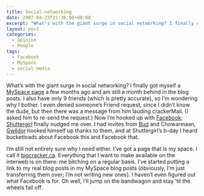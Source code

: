 ```yaml
---
title: Social networking
date: 2007-04-23T21:36:00+00:00
excerpt: "What's with the giant surge in social networking? I finally got myself a MySpace page a few months ago and am still a"
layout: post
categories:
  - Opinion
  - People
tags:
  - Facebook
  - MySpace
  - social media
---
```

What&#8217;s with the giant surge in social networking? I finally got myself a [MySpace page](http://www.myspace.com/bigmccracker) a few months ago and am still a month behind in the blog posts. I also have only 9 friends (which is pretty accurate), so I&#8217;m wondering why I bother. I even denied someone&#8217;s Friend request, since I didn&#8217;t know the dude, but then there was a message from him lauding crackerMail. (I asked him to re-send the request.) Now I&#8217;m hooked up with [Facebook](http://en.wikipedia.org/wiki/Facebook); [Shuttergirl](http://www.my-dot.blogspot.ca/) finally nudged me over. I had invites from [Bud](http://www.glenhowie.com/) and Chowarmaan, [Gwildor](http://gwild0r.tumblr.com/) hooked himself up thanks to them, and at Shuttergirl&#8217;s b-day I heard bucketloads about Facebook this and Facebook that.

I&#8217;m still not entirely sure why I need either. I&#8217;ve got a page that is my space. I call it [bigcracker.ca](http://www.bigcracker.ca/). Everything that I want to make available on the interweb is on there: me bitching on a regular basis. I&#8217;ve started putting a link to my real blog posts in my MySpace blog posts (obviously, I&#8217;m just transferring them over; I&#8217;m not writing new ones). I haven&#8217;t even figured out what Facebook is for. Oh well, I&#8217;ll jump on the bandwagon and stay &#8217;til the wheels fall off.